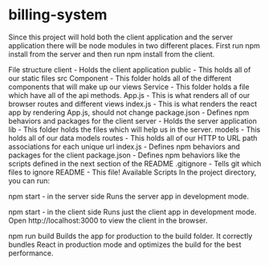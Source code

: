 # billing-system

Since this project will hold both the client application and the server application there will be node modules in two different places. First run npm install from the server and then run npm install from the client.

File structure
client - Holds the client application
public - This holds all of our static files
src
Component - This folder holds all of the different components that will make up our views
Service - This folder holds a file which have all of the api methods.
App.js - This is what renders all of our browser routes and different views
index.js - This is what renders the react app by rendering App.js, should not change
package.json - Defines npm behaviors and packages for the client
server - Holds the server application
lib - This folder holds the files which will help us in the server.
models - This holds all of our data models
routes - This holds all of our HTTP to URL path associations for each unique url
index.js - Defines npm behaviors and packages for the client
package.json - Defines npm behaviors like the scripts defined in the next section of the README
.gitignore - Tells git which files to ignore
README - This file!
Available Scripts
In the project directory, you can run:

npm start - in the server side
Runs the server app in development mode.

npm start - in the client side
Runs just the client app in development mode.
Open http://localhost:3000 to view the client in the browser.

npm run build
Builds the app for production to the build folder.
It correctly bundles React in production mode and optimizes the build for the best performance.
